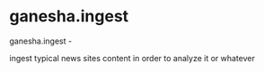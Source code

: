 # ganesha.ingest
ganesha.ingest - 

ingest typical news sites content in order to analyze it or whatever
